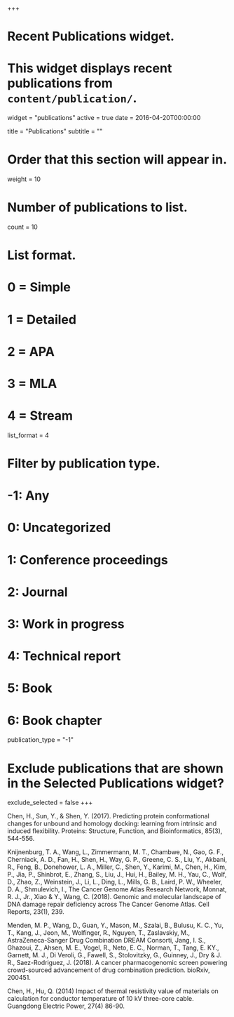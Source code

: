 +++
# Recent Publications widget.
# This widget displays recent publications from `content/publication/`.
widget = "publications"
active = true
date = 2016-04-20T00:00:00

title = "Publications"
subtitle = ""

# Order that this section will appear in.
weight = 10

# Number of publications to list.
count = 10

# List format.
#   0 = Simple
#   1 = Detailed
#   2 = APA
#   3 = MLA
#   4 = Stream
list_format = 4

# Filter by publication type.
# -1: Any
#  0: Uncategorized
#  1: Conference proceedings
#  2: Journal
#  3: Work in progress
#  4: Technical report
#  5: Book
#  6: Book chapter
publication_type = "-1"

# Exclude publications that are shown in the Selected Publications widget?
exclude_selected = false
+++

Chen, H., Sun, Y., & Shen, Y. (2017). Predicting protein conformational changes for unbound and homology docking: learning from intrinsic and induced flexibility. Proteins: Structure, Function, and Bioinformatics, 85(3), 544-556.

Knijnenburg, T. A., Wang, L., Zimmermann, M. T., Chambwe, N., Gao, G. F., Cherniack, A. D., Fan, H., Shen, H., Way, G. P., Greene, C. S., Liu, Y., Akbani, R., Feng, B., Donehower, L. A., Miller, C., Shen, Y., Karimi, M., Chen, H., Kim, P., Jia, P., Shinbrot, E., Zhang, S., Liu, J., Hui, H., Bailey, M. H., Yau, C., Wolf, D., Zhao, Z., Weinstein, J., Li, L., Ding, L., Mills, G. B., Laird, P. W., Wheeler, D. A., Shmulevich, I., The Cancer Genome Atlas Research Network, Monnat, R. J., Jr., Xiao & Y., Wang, C. (2018). Genomic and molecular landscape of DNA damage repair deficiency across The Cancer Genome Atlas. Cell Reports, 23(1), 239.

Menden, M. P., Wang, D., Guan, Y., Mason, M., Szalai, B., Bulusu, K. C., Yu, T., Kang, J., Jeon, M., Wolfinger, R., Nguyen, T., Zaslavskiy, M., AstraZeneca-Sanger Drug Combination DREAM Consorti, Jang, I. S., Ghazoui, Z., Ahsen, M. E., Vogel, R., Neto, E. C., Norman, T., Tang, E. KY., Garnett, M. J., Di Veroli, G., Fawell, S., Stolovitzky, G., Guinney, J., Dry & J. R., Saez-Rodriguez, J. (2018). A cancer pharmacogenomic screen powering crowd-sourced advancement of drug combination prediction. bioRxiv, 200451.

Chen, H., Hu, Q. (2014) Impact of thermal resistivity value of materials on calculation for conductor temperature of 10 kV three-core cable. Guangdong Electric Power, 27(4) 86-90.

